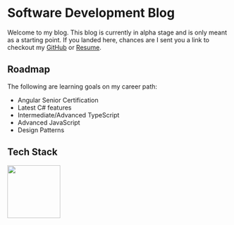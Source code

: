 # Software Development Blog

Welcome to my blog. This blog is currently in alpha stage and is only meant as a starting point. If you landed here, chances are I sent you a link to checkout my [GitHub](https://github.com/jburditt) or [Resume](https://jburditt.com).

## Roadmap

The following are learning goals on my career path:
- Angular Senior Certification
- Latest C# features
- Intermediate/Advanced TypeScript
- Advanced JavaScript
- Design Patterns

## Tech Stack
<img src="/angular.svg" width="120" />
